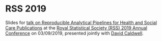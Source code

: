# RSS 2019
Slides for [talk on Reproducible Analytical Pipelines for Health and Social Care Publications](https://events.rss.org.uk/rss/frontend/reg/absViewDocumentFE.csp?documentID=1433&eventID=270) at the [Royal Statistical Society (RSS) 2019 Annual Conference](http://www.rss.org.uk/RSS/Events/RSS_Conference/2019_Conference/RSS/Events/Conference/2019_conference.aspx?hkey=2a432b6b-6baf-4bc3-baa4-063221c13ab8) on 03/09/2019, presented jointly with [David Caldwell](https://github.com/davidc92).
